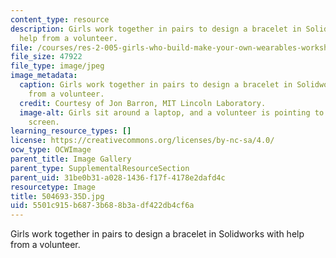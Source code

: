 ```yaml
---
content_type: resource
description: Girls work together in pairs to design a bracelet in Solidworks with
  help from a volunteer.
file: /courses/res-2-005-girls-who-build-make-your-own-wearables-workshop-spring-2015/5501c915b6873b688b3adf422db4cf6a_504693-35D.jpg
file_size: 47922
file_type: image/jpeg
image_metadata:
  caption: Girls work together in pairs to design a bracelet in Solidworks with help
    from a volunteer.
  credit: Courtesy of Jon Barron, MIT Lincoln Laboratory.
  image-alt: Girls sit around a laptop, and a volunteer is pointing to the computer
    screen.
learning_resource_types: []
license: https://creativecommons.org/licenses/by-nc-sa/4.0/
ocw_type: OCWImage
parent_title: Image Gallery
parent_type: SupplementalResourceSection
parent_uid: 31be0b31-a028-1436-f17f-4178e2dafd4c
resourcetype: Image
title: 504693-35D.jpg
uid: 5501c915-b687-3b68-8b3a-df422db4cf6a
---
```

Girls work together in pairs to design a bracelet in Solidworks with help from a volunteer.